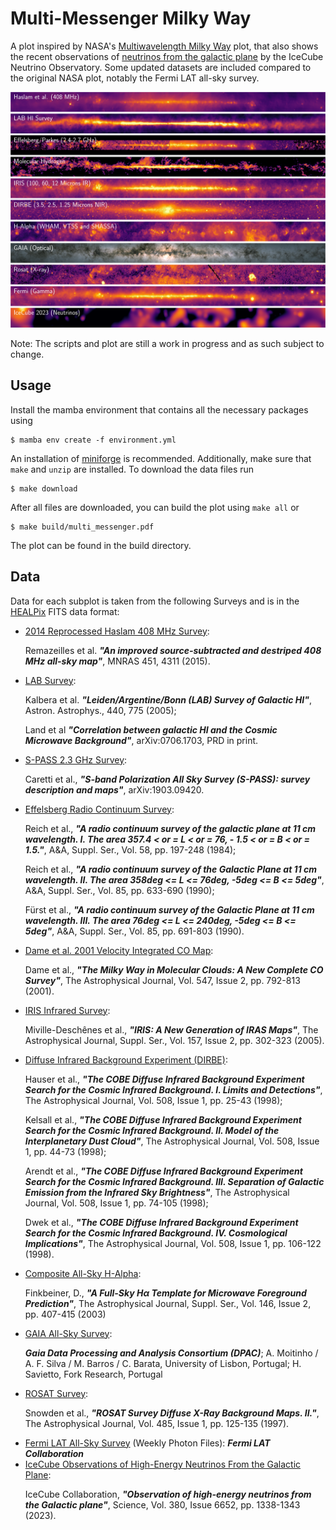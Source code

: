 # Multi-Messenger Milky Way

A plot inspired by NASA's [Multiwavelength Milky Way](https://asd.gsfc.nasa.gov/archive/mwmw/mmw_sci.html) plot,
that also shows the recent observations of [neutrinos from the galactic plane](https://icecube.wisc.edu/news/press-releases/2023/06/our-galaxy-seen-through-a-new-lens-neutrinos-detected-by-icecube/) by the IceCube Neutrino Observatory. Some updated datasets are included compared to the original NASA plot, notably the Fermi LAT all-sky survey.

![The Milky Way as observed via different messengers/bands.](./multi_messenger.png "Multi-Messenger Milky Way")

Note: The scripts and plot are still a work in progress and as such subject to change.


## Usage

Install the mamba environment that contains all the necessary packages using
```
$ mamba env create -f environment.yml
```
An installation of [miniforge](https://github.com/conda-forge/miniforge) is recommended. Additionally, make sure that `make` and `unzip` are installed.
To download the data files run
```
$ make download
```
After all files are downloaded, you can build the plot using `make all` or
```
$ make build/multi_messenger.pdf
```
The plot can be found in the build directory.


## Data

Data for each subplot is taken from the following Surveys and is in the [HEALPix](https://healpix.sourceforge.io/) FITS data format:
- [2014 Reprocessed Haslam 408 MHz Survey](https://lambda.gsfc.nasa.gov/product/foreground/fg_LAB_HI_Survey_info.html): <p>Remazeilles et al.
***"An improved source-subtracted and destriped 408 MHz all-sky map"***, MNRAS 451, 4311 (2015).</p>
- [LAB Survey](https://lambda.gsfc.nasa.gov/product/foreground/fg_LAB_HI_Survey_info.html): <p>Kalbera et al. ***"Leiden/Argentine/Bonn (LAB) Survey of Galactic HI"***, Astron. Astrophys., 440, 775 (2005);</p> <p>Land et al ***"Correlation between galactic HI and the Cosmic Microwave Background"***, arXiv:0706.1703, PRD in print.</p>
- [S-PASS 2.3 GHz Survey](https://lambda.gsfc.nasa.gov/product/foreground/fg_s_pass_info.html): <p>Caretti et al., ***"S-band Polarization All Sky Survey (S-PASS): survey description and maps"***, arXiv:1903.09420.</p>
- [Effelsberg Radio Continuum Survey](http://cade.irap.omp.eu/dokuwiki/doku.php?id=effelsberg): <p>Reich et al., ***"A radio continuum survey of the galactic plane at 11 cm wavelength. I. The area 357.4 < or = L < or = 76, - 1.5 < or = B < or = 1.5."***, A&A, Suppl. Ser., Vol. 58, pp. 197-248 (1984);</p> <p>Reich et al., ***"A radio continuum survey of the Galactic Plane at 11 cm wavelength. II. The area 358deg <= L <= 76deg, -5deg <= B <= 5deg"***, A&A, Suppl. Ser., Vol. 85, pp. 633-690 (1990);</p> <p>Fürst et al., ***"A radio continuum survey of the Galactic Plane at 11 cm wavelength. III. The area 76deg <= L <= 240deg, -5deg <= B <= 5deg"***, A&A, Suppl. Ser., Vol. 85, pp. 691-803 (1990).</p>
- [Dame et al. 2001 Velocity Integrated CO Map](https://lambda.gsfc.nasa.gov/product/foreground/fg_wco_info.html): <p>Dame et al., ***"The Milky Way in Molecular Clouds: A New Complete CO Survey"***, The Astrophysical Journal, Vol. 547, Issue 2, pp. 792-813 (2001).</p>
- [IRIS Infrared Survey](https://lambda.gsfc.nasa.gov/product/foreground/fg_iris_info.html): <p>Miville-Deschênes et al., ***"IRIS: A New Generation of IRAS Maps"***, The Astrophysical Journal, Suppl. Ser., Vol. 157, Issue 2, pp. 302-323 (2005).</p>
- [Diffuse Infrared Background Experiment (DIRBE)](http://cade.irap.omp.eu/dokuwiki/doku.php?id=dirbe): <p>Hauser et al., ***"The COBE Diffuse Infrared Background Experiment Search for the Cosmic Infrared Background. I. Limits and Detections"***, The Astrophysical Journal, Vol. 508, Issue 1, pp. 25-43 (1998);</p> <p>Kelsall et al., ***"The COBE Diffuse Infrared Background Experiment Search for the Cosmic Infrared Background. II. Model of the Interplanetary Dust Cloud"***, The Astrophysical Journal, Vol. 508, Issue 1, pp. 44-73 (1998);</p> <p>Arendt et al., ***"The COBE Diffuse Infrared Background Experiment Search for the Cosmic Infrared Background. III. Separation of Galactic Emission from the Infrared Sky Brightness"***, The Astrophysical Journal, Vol. 508, Issue 1, pp. 74-105 (1998);</p> <p>Dwek et al., ***"The COBE Diffuse Infrared Background Experiment Search for the Cosmic Infrared Background. IV. Cosmological Implications"***, The Astrophysical Journal, Vol. 508, Issue 1, pp. 106-122 (1998).</p>
- [Composite All-Sky H-Alpha](https://lambda.gsfc.nasa.gov/product/foreground/fg_halpha_info.html): <p>Finkbeiner, D., ***"A Full-Sky Hα Template for Microwave Foreground Prediction"***, The Astrophysical Journal, Suppl. Ser., Vol. 146, Issue 2, pp. 407-415 (2003)</p>
- [GAIA All-Sky Survey](https://sci.esa.int/s/ApPJaGA): <p>***Gaia Data Processing and Analysis Consortium (DPAC)***; A. Moitinho / A. F. Silva / M. Barros / C. Barata, University of Lisbon, Portugal; H. Savietto, Fork Research, Portugal</p>
- [ROSAT Survey](https://www.jb.man.ac.uk/research/cosmos/rosat/): <p>Snowden et al., ***"ROSAT Survey Diffuse X-Ray Background Maps. II."***, 
The Astrophysical Journal, Vol. 485, Issue 1, pp. 125-135 (1997).</p>
- [Fermi LAT All-Sky Survey](https://fermi.gsfc.nasa.gov/ssc/data/access/lat/) (Weekly Photon Files): ***Fermi LAT Collaboration***
- [IceCube Observations of High-Energy Neutrinos From the Galactic Plane](https://icecube.wisc.edu/data-releases/2023/06/observation-of-high-energy-neutrinos-from-the-galactic-plane/): <p>IceCube Collaboration, ***"Observation of high-energy neutrinos from the Galactic plane"***, Science, Vol. 380, Issue 6652, pp. 1338-1343 (2023).

